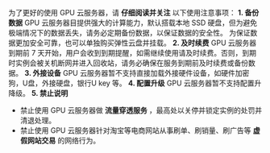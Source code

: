 为了更好的使用 GPU 云服务器，请 **仔细阅读并关注** 以下使用注意事项：
**1. 备份数据**
GPU 云服务器目提供强大的计算能力，默认搭载本地 SSD 硬盘，但为避免极端情况下的数据丢失，请务必定期备份数据，以保证数据的安全性。
为保证数据更加安全可靠，也可以单独购买弹性云盘并挂载。
**2. 及时续费**
GPU 云服务器到期前 7 天开始，用户会收到到期提醒，如需继续使用请及时续费。否则，到期时实例会被关机断网并进入回收站，请务必确保在服务到期前及时续费或备份数据。
**3. 外接设备**
GPU 云服务器暂不支持直接加载外接硬件设备，如硬件加密狗，U盘，外接硬盘，银行U key 等。
**4. 配置升级**
GPU 云服务器暂不支持配置升降级。
**5. 禁止说明**
-  禁止使用 GPU 云服务器做 **流量穿透服务** ，最高处以关停并锁定实例的处罚并清退处理。
-  禁止使用 GPU 云服务器针对淘宝等电商网站从事刷单、刷销量、刷广告等 **虚假网站交易** 的网络行为。